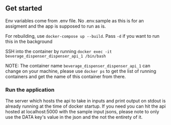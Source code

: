 ## Get started

Env variables come from .env file. No .env.sample as this is for an assigment and the app is supposed to run as is.

For rebuilding, use `docker-compose up --build`. Pass `-d` if you want to run this in the background

SSH into the container by running `docker exec -it beverage_dispenser_dispenser_api_1 /bin/bash`

NOTE: The container name `beverage_dispenser_dispenser_api_1` can change on your machine, please use `docker ps` to get the list of running containers and get the name of this container from there.

### Run the application

The server which hosts the api to take in inputs and print output on stdout is already running at the time of docker startup.
If you need you can hit the api hosted at localhost:5000 with the sample input jsons, please note to only use the DATA key's value in the json and the not the entirety of it.
